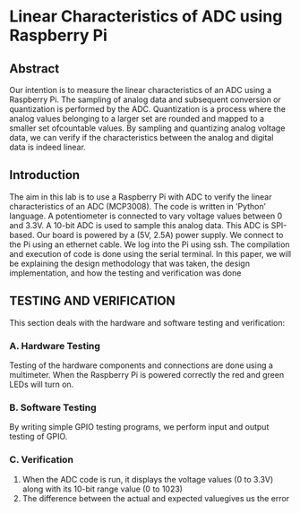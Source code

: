# Linear Characteristics of ADC using Raspberry Pi

## Abstract 

Our intention is to measure the linear characteristics of an ADC using a Raspberry Pi. The sampling of analog data and subsequent conversion or quantization is performed by the ADC. Quantization is a process where the analog values belonging to a larger set are rounded and mapped to a smaller set ofcountable values. By sampling and quantizing analog voltage data, we can verify if the characteristics between the analog and digital data is indeed linear.

## Introduction
The  aim  in  this  lab  is  to  use  a  Raspberry  Pi  with  ADC to  verify  the  linear  characteristics  of  an  ADC  (MCP3008). The  code  is  written  in  ’Python’  language.  A  potentiometer is  connected  to  vary  voltage  values  between  0  and  3.3V.  A 10-bit ADC is used to sample this analog data. This ADC is SPI-based. Our  board  is  powered  by  a  (5V,  2.5A)  power  supply.  We connect  to  the  Pi  using  an  ethernet  cable.  We  log  into  the Pi using ssh. The compilation and execution of code is done using the serial terminal. In this paper, we will be explaining the design methodology that was taken, the design implementation, and how the testing and verification was done

## TESTING AND VERIFICATION
This  section  deals  with  the  hardware  and  software  testing and verification:

### A.  Hardware Testing
Testing  of  the  hardware  components  and  connections  are done  using  a  multimeter.  When  the  Raspberry  Pi  is  powered correctly the red and green LEDs will turn on.

### B.  Software Testing 
By writing simple GPIO testing programs, we perform input and output testing of GPIO.

### C.  Verification
1)  When the ADC code is run, it displays the voltage values (0 to 3.3V) along with its 10-bit range value (0 to 1023)
2)  The  difference  between  the  actual  and  expected  valuegives us the error
